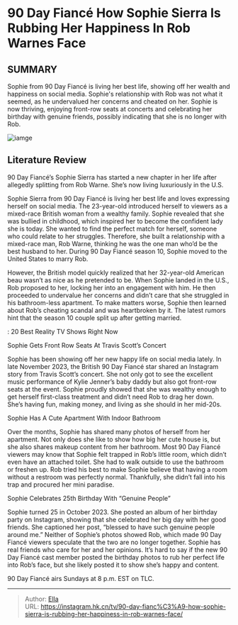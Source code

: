 # 90 Day Fiancé How Sophie Sierra Is Rubbing Her Happiness In Rob Warnes Face


## SUMMARY 



  Sophie from 90 Day Fiancé is living her best life, showing off her wealth and happiness on social media.   Sophie&#39;s relationship with Rob was not what it seemed, as he undervalued her concerns and cheated on her.   Sophie is now thriving, enjoying front-row seats at concerts and celebrating her birthday with genuine friends, possibly indicating that she is no longer with Rob.  

![iamge](https://static1.srcdn.com/wordpress/wp-content/uploads/2023/11/90-day-fiance-s-sophie-sierra-with-background-of-rob-warne-looking-sinister.jpg)

## Literature Review
90 Day Fiancé’s Sophie Sierra has started a new chapter in her life after allegedly splitting from Rob Warne. She’s now living luxuriously in the U.S.




Sophie Sierra from 90 Day Fiancé is living her best life and loves expressing herself on social media. The 23-year-old introduced herself to viewers as a mixed-race British woman from a wealthy family. Sophie revealed that she was bullied in childhood, which inspired her to become the confident lady she is today. She wanted to find the perfect match for herself, someone who could relate to her struggles. Therefore, she built a relationship with a mixed-race man, Rob Warne, thinking he was the one man who’d be the best husband to her. During 90 Day Fiancé season 10, Sophie moved to the United States to marry Rob.




However, the British model quickly realized that her 32-year-old American beau wasn’t as nice as he pretended to be. When Sophie landed in the U.S., Rob proposed to her, locking her into an engagement with him. He then proceeded to undervalue her concerns and didn’t care that she struggled in his bathroom-less apartment. To make matters worse, Sophie then learned about Rob’s cheating scandal and was heartbroken by it. The latest rumors hint that the season 10 couple split up after getting married.

 : 20 Best Reality TV Shows Right Now


 Sophie Gets Front Row Seats At Travis Scott’s Concert 
          

Sophie has been showing off her new happy life on social media lately. In late November 2023, the British 90 Day Fiancé star shared an Instagram story from Travis Scott’s concert. She not only got to see the excellent music performance of Kylie Jenner’s baby daddy but also got front-row seats at the event. Sophie proudly showed that she was wealthy enough to get herself first-class treatment and didn’t need Rob to drag her down. She’s having fun, making money, and living as she should in her mid-20s.






 Sophie Has A Cute Apartment With Indoor Bathroom 

 

Over the months, Sophie has shared many photos of herself from her apartment. Not only does she like to show how big her cute house is, but she also shares makeup content from her bathroom. Most 90 Day Fiancé viewers may know that Sophie felt trapped in Rob’s little room, which didn’t even have an attached toilet. She had to walk outside to use the bathroom or freshen up. Rob tried his best to make Sophie believe that having a room without a restroom was perfectly normal. Thankfully, she didn’t fall into his trap and procured her mini paradise.



 Sophie Celebrates 25th Birthday With “Genuine People” 

 




Sophie turned 25 in October 2023. She posted an album of her birthday party on Instagram, showing that she celebrated her big day with her good friends. She captioned her post, “blessed to have such genuine people around me.” Neither of Sophie’s photos showed Rob, which made 90 Day Fiancé viewers speculate that the two are no longer together. Sophie has real friends who care for her and her opinions. It’s hard to say if the new 90 Day Fiancé cast member posted the birthday photos to rub her perfect life into Rob’s face, but she likely posted it to show she’s happy and content.



90 Day Fiancé airs Sundays at 8 p.m. EST on TLC.






---

> Author: [Ella](https://instagram.hk.cn/)  
> URL: https://instagram.hk.cn/tv/90-day-fianc%C3%A9-how-sophie-sierra-is-rubbing-her-happiness-in-rob-warnes-face/  

